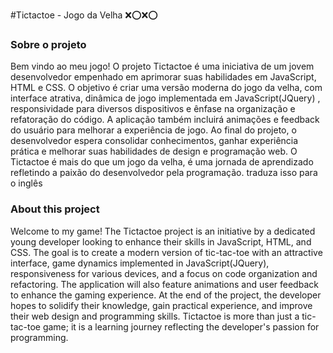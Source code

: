 #Tictactoe - Jogo da Velha ❌⭕❌⭕

### Sobre o projeto 
Bem vindo ao meu jogo!
O projeto Tictactoe é uma iniciativa de um jovem desenvolvedor empenhado em aprimorar suas habilidades em JavaScript, HTML e CSS. O objetivo é criar uma versão moderna do jogo da velha, com interface atrativa, dinâmica de jogo implementada em JavaScript(JQuery) , responsividade para diversos dispositivos e ênfase na organização e refatoração do código. A aplicação também incluirá animações e feedback do usuário para melhorar a experiência de jogo. Ao final do projeto, o desenvolvedor espera consolidar conhecimentos, ganhar experiência prática e melhorar suas habilidades de design e programação web. O Tictactoe é mais do que um jogo da velha, é uma jornada de aprendizado refletindo a paixão do desenvolvedor pela programação.  traduza isso para o inglês

### About this project 
Welcome to my game!
The Tictactoe project is an initiative by a dedicated young developer looking to enhance their skills in JavaScript, HTML, and CSS. The goal is to create a modern version of tic-tac-toe with an attractive interface, game dynamics implemented in JavaScript(JQuery), responsiveness for various devices, and a focus on code organization and refactoring. The application will also feature animations and user feedback to enhance the gaming experience. At the end of the project, the developer hopes to solidify their knowledge, gain practical experience, and improve their web design and programming skills. Tictactoe is more than just a tic-tac-toe game; it is a learning journey reflecting the developer's passion for programming.
